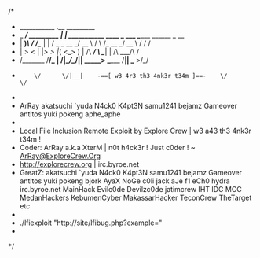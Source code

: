 /* 
 * ___________              .__                         _________                        
 * \_   _____/__  _________ |  |   ___________   ____   \_   ___ \_______   ______  _  __
 *  |    __)_\  \/  /\____ \|  |  /  _ \_  __ \_/ __ \  /    \  \/\_  __ \_/ __ \ \/ \/ /
 *  |        \>    < |  |_> >  |_(  <_> )  | \/\  ___/  \     \____|  | \/\  ___/\     / 
 * /_______  /__/\_ \|   __/|____/\____/|__|    \_____>  \______  /|__|    \___  >\/\_/  
 *         \/      \/|__|    -==[ w3 4r3 th3 4nk3r t34m ]==-    \/             \/    
 *
 * ArRay  akatsuchi  `yuda  N4ck0  K4pt3N  samu1241  bejamz  Gameover  antitos  yuki  pokeng aphe_aphe
 *
 * Local File Inclusion Remote Exploit by Explore Crew | w3 a43 th3 4nk3r t34m !
 * Coder: ArRay a.k.a XterM | n0t h4ck3r ! Just c0der ! ~ ArRay@ExploreCrew.Org
 * http://explorecrew.org | irc.byroe.net
 * GreatZ: akatsuchi `yuda N4ck0 K4pt3N samu1241 bejamz Gameover antitos yuki pokeng bjork AyaX NoGe c0li jack aJe f1 eCh0 hydra irc.byroe.net MainHack Evilc0de Devilzc0de jatimcrew IHT IDC MCC MedanHackers KebumenCyber MakassarHacker TeconCrew TheTarget etc
 * 
 * ./lfiexploit "http://site/lfibug.php?example="
 *
 */
